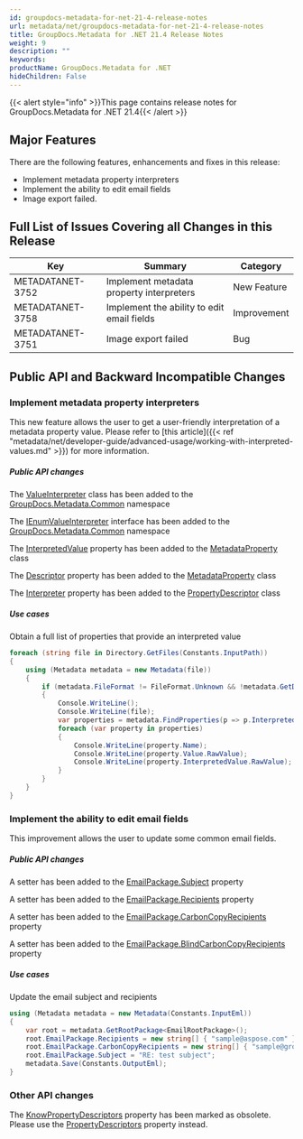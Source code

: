 ```yaml
---
id: groupdocs-metadata-for-net-21-4-release-notes
url: metadata/net/groupdocs-metadata-for-net-21-4-release-notes
title: GroupDocs.Metadata for .NET 21.4 Release Notes
weight: 9
description: ""
keywords: 
productName: GroupDocs.Metadata for .NET
hideChildren: False
---
```

{{< alert style="info" >}}This page contains release notes for GroupDocs.Metadata for .NET 21.4{{< /alert >}}

## Major Features

  
There are the following features, enhancements and fixes in this release:

*   Implement metadata property interpreters
*   Implement the ability to edit email fields
*	Image export failed.

## Full List of Issues Covering all Changes in this Release

| Key | Summary | Category |
| --- | --- | --- |
| METADATANET-3752 | Implement metadata property interpreters                                                | New Feature         |
| METADATANET-3758 | Implement the ability to edit email fields                                            	 | Improvement         |
| METADATANET-3751 | Image export failed                              	                                   	 | Bug                 |



## Public API and Backward Incompatible Changes

### Implement metadata property interpreters

This new feature allows the user to get a user-friendly interpretation of a metadata property value. Please refer to [this article]({{< ref "metadata/net/developer-guide/advanced-usage/working-with-interpreted-values.md" >}}) for more information.

##### Public API changes 

The [ValueInterpreter](https://reference.groupdocs.com/metadata/net/groupdocs.metadata.common/valueinterpreter) class has been added to the [GroupDocs.Metadata.Common](https://reference.groupdocs.com/metadata/net/groupdocs.metadata.common) namespace

The [IEnumValueInterpreter](https://reference.groupdocs.com/metadata/net/groupdocs.metadata.common/ienumvalueinterpreter) interface has been added to the [GroupDocs.Metadata.Common](https://reference.groupdocs.com/metadata/net/groupdocs.metadata.common) namespace

The [InterpretedValue](https://reference.groupdocs.com/metadata/net/groupdocs.metadata.common/metadataproperty/properties/interpretedvalue) property has been added to the [MetadataProperty](https://reference.groupdocs.com/metadata/net/groupdocs.metadata.common/metadataproperty) class

The [Descriptor](https://reference.groupdocs.com/metadata/net/groupdocs.metadata.common/metadataproperty/properties/descriptor) property has been added to the [MetadataProperty](https://reference.groupdocs.com/metadata/net/groupdocs.metadata.common/metadataproperty) class

The [Interpreter](https://reference.groupdocs.com/metadata/net/groupdocs.metadata.common/propertydescriptor/properties/interpreter) property has been added to the [PropertyDescriptor](https://reference.groupdocs.com/metadata/net/groupdocs.metadata.common/propertydescriptor) class

##### Use cases 

Obtain a full list of properties that provide an interpreted value

```csharp
foreach (string file in Directory.GetFiles(Constants.InputPath))
{
    using (Metadata metadata = new Metadata(file))
    {
        if (metadata.FileFormat != FileFormat.Unknown && !metadata.GetDocumentInfo().IsEncrypted)
        {
            Console.WriteLine();
            Console.WriteLine(file);
            var properties = metadata.FindProperties(p => p.InterpretedValue != null);
            foreach (var property in properties)
            {
                Console.WriteLine(property.Name);
                Console.WriteLine(property.Value.RawValue);
                Console.WriteLine(property.InterpretedValue.RawValue);
            }
        }
    }
}
```

### Implement the ability to edit email fields

This improvement allows the user to update some common email fields.

##### Public API changes 

A setter has been added to the [EmailPackage.Subject](https://reference.groupdocs.com/metadata/net/groupdocs.metadata.formats.email/emailpackage/properties/subject) property

A setter has been added to the [EmailPackage.Recipients](https://reference.groupdocs.com/metadata/net/groupdocs.metadata.formats.email/emailpackage/properties/recipients) property

A setter has been added to the [EmailPackage.CarbonCopyRecipients](https://reference.groupdocs.com/metadata/net/groupdocs.metadata.formats.email/emailpackage/properties/carboncopyrecipients) property

A setter has been added to the [EmailPackage.BlindCarbonCopyRecipients](https://reference.groupdocs.com/metadata/net/groupdocs.metadata.formats.email/emailpackage/properties/blindcarboncopyrecipients) property

##### Use cases 

Update the email subject and recipients

```csharp
using (Metadata metadata = new Metadata(Constants.InputEml))
{
    var root = metadata.GetRootPackage<EmailRootPackage>();
    root.EmailPackage.Recipients = new string[] { "sample@aspose.com" };
    root.EmailPackage.CarbonCopyRecipients = new string[] { "sample@groupdocs.com" };
    root.EmailPackage.Subject = "RE: test subject";
    metadata.Save(Constants.OutputEml);
}
```

### Other API changes

The [KnowPropertyDescriptors](https://reference.groupdocs.com/metadata/net/groupdocs.metadata.common/metadatapackage/properties/knowpropertydescriptors) property has been marked as obsolete. Please use the [PropertyDescriptors](https://reference.groupdocs.com/metadata/net/groupdocs.metadata.common/metadatapackage/properties/propertydescriptors) property instead.

